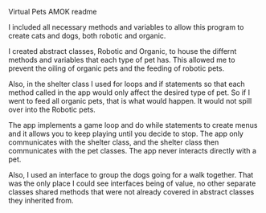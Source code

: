 Virtual Pets AMOK readme

I included all necessary methods and variables to allow this program to create cats and dogs, both robotic and organic.

I created abstract classes, Robotic and Organic, to house the differnt methods and variables that each type of pet has. This allowed me to prevent the oiling of organic pets and the feeding of robotic pets.

Also, in the shelter class I used for loops and if statements so that each method called in the app would only affect the desired type of pet. So if I went to feed all organic pets, that is what would happen. It would not spill over into the Robotic pets.

The app implements a game loop and do while statements to create menus and it allows you to keep playing until you decide to stop. The app only communicates with the shelter class, and the shelter class then communicates with the pet classes. The app never interacts directly with a pet.

Also, I used an interface to group the dogs going for a walk together. That was the only place I could see interfaces being of value, no other separate classes shared methods that were not already covered in abstract classes they inherited from.

